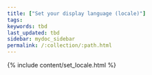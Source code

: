 ```yaml
---
title: ["Set your display language (locale)"]
tags:
keywords: tbd
last_updated: tbd
sidebar: mydoc_sidebar
permalink: /:collection/:path.html
---
```


{% include content/set_locale.html %}
